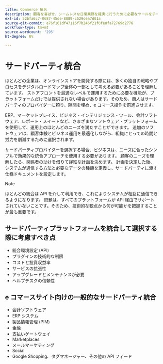 ```yaml
---
title: Commerce 統合
description: 顧客を喜ばせ、シームレスな日常業務を確実に行うために必要なツールをチームに装備します。
exl-id: 52bfa6c7-0687-45de-8889-c529cea7d01a
source-git-commit: e76f101df47116f7b246f21f0fe0fa72769d2776
workflow-type: tm+mt
source-wordcount: '295'
ht-degree: 0%

---
```


# サードパーティ統合

ほとんどの企業は、オンラインストアを開発する際には、多くの独自の戦略やプロセスをデジタルロードマップ全体の一部として考える必要があることを理解しています。 ストアフロントを最適なレベルで運用するために必要な機能が、プラットフォームだけでは提供されない場合があります。そのため、商人はサードパーティのプロバイダーに頼り、隙間を埋め、e コマース操作を前進させます。

ERP、マーケットプレイス、ビジネス・インテリジェンス・ツール、会計ソフトウェア、レポート・スイートなど、さまざまなソフトウェア・プラットフォームを使用して、運用上のほとんどのニーズを満たすことができます。 追加のソフトウェアは、顧客体験とビジネス運用を最適化しながら、組織にとっての時間と労力を削減するために選択されます。

サードパーティプロバイダーを選択する場合、ビジネスは、ニーズに合ったシンプルで効果的な統合アプローチを使用する必要があります。 顧客のニーズを理解したら、関係者の助けを借りて詳細な計画を決めます。 計画を決定した後、システムが通信する方法と必要なデータの種類を定義し、サードパーティに渡す仕様ドキュメントを設定します。

>[!NOTE]
>
>ほとんどの統合は API を介して利用でき、これによりシステムが相互に通信できるようになります。 問題は、すべてのプラットフォームが API 経由でサポートされていないことです。そのため、技術的な観点から何が可能かを把握することが最も重要です。

## サードパーティプラットフォームを統合して選択する際に考慮すべき点

- 統合環境設定 (API)
- プラグインの技術的な制限
- コストと投資収益率
- サービスの拡張性
- アップグレードとメンテナンスが必要
- ヘルプデスクの信頼性

## e コマースサイト向けの一般的なサードパーティ統合

- 会計ソフトウェア
- ERP システム
- 製品情報管理 (PIM)
- 金融
- 支払いゲートウェイ
- Marketplaces
- メールマーケティング
- Social
- Google Shopping、タグマネージャー、その他の API フィード
